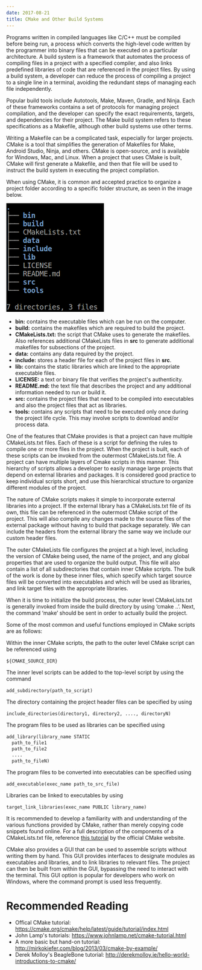 ```yaml
---
date: 2017-08-21
title: CMake and Other Build Systems
---
```

Programs written in compiled languages like C/C++ must be compiled before being run, a process which converts the high-level code written by the programmer into binary files that can be executed on a particular architecture. A build system is a framework that automates the process of compiling files in a project with a specified compiler, and also links predefined libraries of code that are referenced in the project files. By using a build system, a developer can reduce the process of compiling a project to a single line in a terminal, avoiding the redundant steps of managing each file independently.

Popular build tools include Autotools, Make, Maven, Gradle, and Ninja. Each of these frameworks contains a set of protocols for managing project compilation, and the developer can specify the exact requirements, targets, and dependencies for their project. The Make build system refers to these specifications as a Makefile, although other build systems use other terms.

Writing a Makefile can be a complicated task, especially for larger projects. CMake is a tool that simplifies the generation of Makefiles for Make, Android Studio, Ninja, and others. CMake is open-source, and is available for Windows, Mac, and Linux. When a project that uses CMake is built, CMake will first generate a Makefile, and then that file will be used to instruct the build system in executing the project compilation.

When using CMake, it is common and accepted practice to organize a project folder according to a specific folder structure, as seen in the image below.

![CMake File Structure](assets/cmake_file_structure.png)

- **bin:** contains the executable files which can be run on the computer.
- **build:** contains the makefiles which are required to build the project.
- **CMakeLists.txt:** the script that CMake uses to generate the makefiles. Also references additional CMakeLists files in **src** to generate additional makefiles for subsections of the project.
- **data:** contains any data required by the project.
- **include:** stores a header file for each of the project files in **src**.
- **lib:** contains the static libraries which are linked to the appropriate executable files.
- **LICENSE:** a text or binary file that verifies the project's authenticity.
- **README.md:** the text file that describes the project and any additional information needed to run or build it.
- **src:** contains the project files that need to be compiled into executables and also the project files that act as libraries.
- **tools:** contains any scripts that need to be executed only once during the project life cycle. This may involve scripts to download and/or process data.

One of the features that CMake provides is that a project can have multiple CMakeLists.txt files. Each of these is a script for defining the rules to compile one or more files in the project. When the project is built, each of these scripts can be invoked from the outermost CMakeLists.txt file. A project can have multiple layers of Cmake scripts in this manner. This hierarchy of scripts allows a developer to easily manage large projects that depend on external libraries and packages. It is considered good practice to keep individual scripts short, and use this hierarchical structure to organize different modules of the project.

The nature of CMake scripts makes it simple to incorporate external libraries into a project. If the external library has a CMakeLists.txt file of its own, this file can be referenced in the outermost CMake script of the project. This will also compile any changes made to the source files of the external package without having to build that package separately. We can include the headers from the external library the same way we include our custom header files.


The outer CMakeLists file configures the project at a high level, including the version of CMake being used, the name of the project, and any global properties that are used to organize the build output. This file will also contain a list of all subdirectories that contain inner CMake scripts. The bulk of the work is done by these inner files, which specify which target source files will be converted into executables and which will be used as libraries, and link target files with the appropriate libraries.

When it is time to initialize the build process, the outer level CMakeLists.txt is generally invoked from inside the build directory by using  ‘cmake ..’. Next, the command ‘make’ should be sent in order to actually build the project.

Some of the most common and useful functions employed in CMake scripts are as follows:

Within the inner CMake scripts, the path to the outer level CMake script can be referenced using
```
${CMAKE_SOURCE_DIR}
```

The inner level scripts can be added to the top-level script by using the command
```
add_subdirectory(path_to_script)
```

The directory containing the project header files can be specified by using
```
include_directories(directory1, directory2, ...., directoryN)
```

The program files to be used as libraries can be specified using
```
add_library(library_name STATIC
  path_to_file1
  path_to_file2
  ....
  path_to_fileN)
```

The program files to be converted into executables can be specified using
```
add_executable(exec_name path_to_src_file)
```

Libraries can be linked to executables by using
```
target_link_libraries(exec_name PUBLIC library_name)
```

It is recommended to develop a familiarity with and understanding of the various functions provided by CMake, rather than merely copying code snippets found online. For a full description of the components of a CMakeLists.txt file, reference [this tutorial](https://cmake.org/cmake/help/latest/guide/tutorial/index.html) by the official CMake website.

CMake also provides a GUI that can be used to assemble scripts without writing them by hand. This GUI provides interfaces to designate modules as executables and libraries, and to link libraries to relevant files. The project can then be built from within the GUI, bypassing the need to interact with the terminal. This GUI option is popular for developers who work on Windows, where the command prompt is used less frequently.

# Recommended Reading
- Offical CMake tutorial: https://cmake.org/cmake/help/latest/guide/tutorial/index.html
- John Lamp's tutorials: https://www.johnlamp.net/cmake-tutorial.html
- A more basic but hand-on tutorial: http://mirkokiefer.com/blog/2013/03/cmake-by-example/
- Derek Molloy's BeagleBone tutorial: http://derekmolloy.ie/hello-world-introductions-to-cmake/
